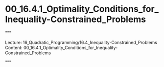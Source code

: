 # 00_16.4.1_Optimality_Conditions_for_Inequality-Constrained_Problems

"""

Lecture: 16_Quadratic_Programming/16.4_Inequality-Constrained_Problems
Content: 00_16.4.1_Optimality_Conditions_for_Inequality-Constrained_Problems

"""

